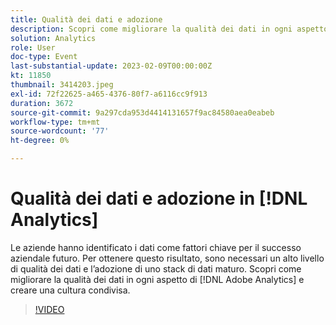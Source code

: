 ```yaml
---
title: Qualità dei dati e adozione
description: Scopri come migliorare la qualità dei dati in ogni aspetto di Adobe Analytics e creare una cultura condivisa.
solution: Analytics
role: User
doc-type: Event
last-substantial-update: 2023-02-09T00:00:00Z
kt: 11850
thumbnail: 3414203.jpeg
exl-id: 72f22625-a465-4376-80f7-a6116cc9f913
duration: 3672
source-git-commit: 9a297cda953d4414131657f9ac84580aea0eabeb
workflow-type: tm+mt
source-wordcount: '77'
ht-degree: 0%

---
```


# Qualità dei dati e adozione in [!DNL Analytics]

Le aziende hanno identificato i dati come fattori chiave per il successo aziendale futuro. Per ottenere questo risultato, sono necessari un alto livello di qualità dei dati e l’adozione di uno stack di dati maturo. Scopri come migliorare la qualità dei dati in ogni aspetto di [!DNL Adobe Analytics] e creare una cultura condivisa.

>[!VIDEO](https://video.tv.adobe.com/v/3414203/?quality=12&learn=on)
